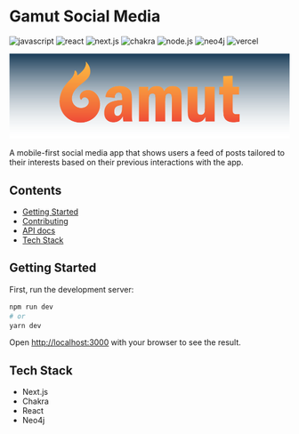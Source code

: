 # Gamut Social Media

![javascript](https://img.shields.io/badge/JavaScript-323330?style=for-the-badge&logo=javascript&logoColor=F7DF1E)
![react](https://img.shields.io/badge/React-20232A?style=for-the-badge&logo=react&logoColor=61DAFB)
![next.js](https://img.shields.io/badge/next.js-000000?style=for-the-badge&logo=nextdotjs&logoColor=white)
![chakra](https://img.shields.io/badge/Chakra--UI-319795?style=for-the-badge&logo=chakra-ui&logoColor=white)
![node.js](https://img.shields.io/badge/Node.js-339933?style=for-the-badge&logo=nodedotjs&logoColor=white)
![neo4j](	https://img.shields.io/badge/Neo4j-018bff?style=for-the-badge&logo=neo4j&logoColor=white)
![vercel](https://img.shields.io/badge/Vercel-000000?style=for-the-badge&logo=vercel&logoColor=white)

![gamut banner](docs/img/gamut_banner2.png)

A mobile-first social media app that shows users a feed of posts tailored to their interests based on their previous interactions with the app.

## Contents

- [Getting Started](#getting-started)
- [Contributing](CONTRIBUTING.md)
- [API docs](docs/API-guide.md)
- [Tech Stack](#tech-stack)

## Getting Started

First, run the development server:

```bash
npm run dev
# or
yarn dev
```

Open [http://localhost:3000](http://localhost:3000) with your browser to see the result.

## Tech Stack

- Next.js
- Chakra
- React
- Neo4j
